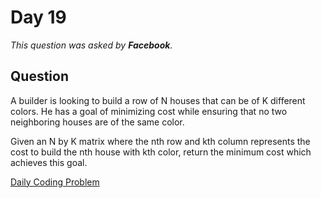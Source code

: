 # Day 19

*This question was asked by **Facebook**.*

## Question

A builder is looking to build a row of N houses that can be of K different colors. He has a goal of minimizing cost while ensuring that no two neighboring houses are of the same color.

Given an N by K matrix where the nth row and kth column represents the cost to build the nth house with kth color, return the minimum cost which achieves this goal.


[Daily Coding Problem](https://dailycodingproblem.com/)

